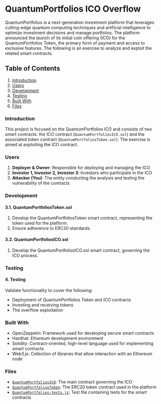 # QuantumPortfolios ICO Overflow

QuantumPortfolios is a next-generation investment platform that leverages cutting-edge quantum computing techniques and artificial intelligence to optimize investment decisions and manage portfolios. The platform announced the launch of its initial coin offering (ICO) for the QuantumPortfolios Token, the primary form of payment and access to exclusive features. The following is an exercise to analyze and exploit the related smart contracts.

## Table of Contents

1. [Introduction](#Introduction)
2. [Users](#Users)
3. [Development](#Development)
4. [Testing](#Testing)
5. [Built With](#BuiltWith)
6. [Files](#Files)

### Introduction

This project is focused on the QuantumPortfolios ICO and consists of two smart contracts: the ICO contract (`QuantumPortfoliosICO.sol`) and the associated token contract (`QuantumPortfoliosToken.sol`). The exercise is aimed at exploiting the ICO contract.

### Users

1. **Deployer & Owner**: Responsible for deploying and managing the ICO
2. **Investor 1, Investor 2, Investor 3**: Investors who participate in the ICO
3. **Attacker (You)**: The entity conducting the analysis and testing the vulnerability of the contracts

### Development

#### 3.1. <a name='QuantumPortfoliosToken.sol'></a>QuantumPortfoliosToken.sol

1. Develop the QuantumPortfoliosToken smart contract, representing the token used for the platform.
2. Ensure adherence to ERC20 standards.

#### 3.2. <a name='QuantumPortfoliosICO.sol'></a>QuantumPortfoliosICO.sol

1. Develop the QuantumPortfoliosICO.sol smart contract, governing the ICO process.

### Testing

#### 4. <a name='Testing'></a>Testing

Validate functionality to cover the following:

- Deployment of QuantumPortfolios Token and ICO contracts
- Investing and receiving tokens
- The overflow exploitation

### Built With

- OpenZeppelin: Framework used for developing secure smart contracts
- Hardhat: Ethereum development environment
- Solidity: Contract-oriented, high-level language used for implementing smart contracts
- Web3.js: Collection of libraries that allow interaction with an Ethereum node

### Files

- [`QuantumPortfoliosICO`](./QuantumPortfoliosICO.sol): The main contract governing the ICO
- [`QuantumPortfoliosToken`](./QuantumPortfoliosToken.sol): The ERC20 token contract used in the platform
- [`QuantumPortfolios-tests.js`](./QuantumPortfolios-tests.js): Test file containing tests for the smart contracts
